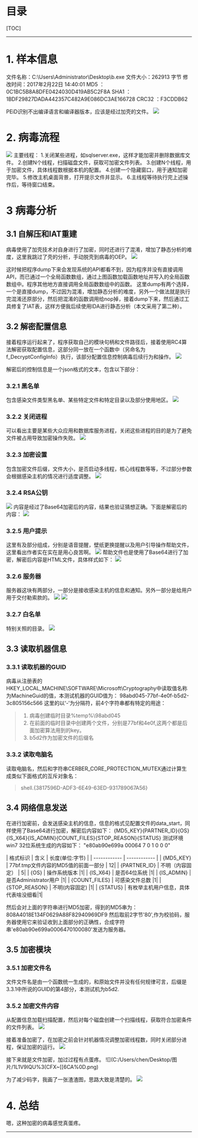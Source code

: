 # 目录
[TOC]

------------
# 1. 样本信息
文件名称：C:\Users\Administrator\Desktop\b.exe
文件大小：262913 字节
修改时间：2017年2月22日 14:40:01
MD5     ：0C1BC5B8A8DFE0424030D419AB5C2F8A
SHA1    ：1BDF29827DADA442357C482A9E086DC3AE166728
CRC32   ：F3CDDB62

PEiD识别不出编译语言和编译器版本，应该是经过加壳的文件。
![](images/1.PNG)


# 2. 病毒流程
![](images/2.png)
主要线程：
1.关闭某些进程，如sqlserver.exe，这样才能加密并删除数据库文件。
2.创建N个线程，扫描磁盘文件，获取可加密文件列表。
3.创建N个线程，用于加密文件，具体线程数根据本机的配置。
4.创建一个隐藏窗口，用于通知加密完毕。
5.修改主机桌面背景，打开提示文件并显示。
6.主线程等待执行完上述操作后，等待窗口结束。

# 3 病毒分析
## 3.1 自解压和IAT重建
病毒使用了加壳技术对自身进行了加密，同时还进行了混淆，增加了静态分析的难度，这里我跳过了壳的分析，手动脱壳到病毒的OEP。
![](images/3_11523125741265.png)

这时候把程序dump下来会发现系统的API都看不到，因为程序并没有直接调用API，而已通过一个全局函数数组，通过上图函数加载函数地址并写入的全局函数数组中。程序其他地方直接调用全局函数数组中的函数。
这里dump有两个选择，一个是直接dump，不过因为混淆，增加静态分析的难度，另外一个做法就是执行完混淆还原部分，然后把混淆的函数调用给nop掉，接着dump下来，然后通过工具修复了IAT表，这样方便我后续使用IDA进行静态分析（本文采用了第二种）。

## 3.2 解密配置信息
接着程序运行起来了，程序获取自己的模块句柄和文件路径后，接着使用RC4算法解密获取配置信息，这部分同一放在一个函数中（另命名为f_DecryptConfigInfo）执行，该部分配置信息控制病毒后续行为和操作。
![](images/3_21524063711200.png)

解密后的控制信息是一个json格式的文本，包含以下部分：

### 3.2.1 黑名单
包含感染文件类型黑名单、某些特定文件和特定目录以及部分使用地区。
![](images/3_2_1.png)

### 3.2.2 关闭进程
可以看出主要是某些大众应用和数据库服务进程，关闭这些进程的目的是为了避免文件被占用导致加密操作失败。
![](images/3_2_2.png)

### 3.2.3 加密设置
包含加密文件后缀，文件大小，是否启动多线程，核心线程数等等，不过部分参数会根据感染主机的情况进行适度调整。
![](images/3_2_4.png)

### 3.2.4 RSA公钥
![](images/3_2_5_1.png)
内容是经过了Base64加密后的内容，结果也验证猜想正确。下面是解密后的内容：
![](images/3_2_5_2.png)

### 3.2.5 用户提示
这里有及部分组成，分别是语音提醒，壁纸更换提醒以及用户引导操作帮助文件，这里看出作者实在实在是用心良苦啊。
![](images/3_2_6_1.png)
帮助文件也是使用了Base64进行了加密，解密后内容是HTML文件，具体样式如下：
![](images/3_2_6_2.png)

### 3.2.6 服务器
服务器这块有两部分，一部分是接收感染主机的信息和通知。另外一部分是给用户用于交付勒索款的。
![](images/3_2_7.png)
![](images/3_2_7_2.png)

### 3.2.7 白名单
特别关照的目录。
![](images/3_2_8.png)


## 3.3 读取机器信息
### 3.3.1 读取机器的GUID
病毒从注册表的HKEY_LOCAL_MACHINE\SOFTWARE\Microsoft\Cryptography中读取值名称为MachineGuid的值，本测试机器的GUID值为：
98abd045-77bf-4e0f-b5d2-3c805156c566
这里的以‘-’为分隔符，前4个字符串都有特定的用途：
> 1. 病毒创建临时目录%temp%\98abd045
> 2. 在前面的临时目录中创建两个文件，分别是77bf和4e0f,这两个都是后面加密算法用到的key。
> 3. b5d2作为加密文件的后缀名


### 3.3.2 读取电脑名
读取电脑名，然后和字符串CERBER_CORE_PROTECTION_MUTEX通过计算生成类似下面格式的互斥对象名：
> shell.{3817596D-ADF3-6E49-63ED-931789067A56}


## 3.4 网络信息发送
在进行加密前，会发送感染主机的信息，信息的格式见配置文件的data_start，同样使用了Base64进行加密，解密后内容如下：
{MD5_KEY}{PARTNER_ID}{OS}{IS_X64}{IS_ADMIN}{COUNT_FILES}{STOP_REASON}{STATUS}
测试环境win7 32位系统生成的内容如下：
"e80ab90e699a  00064  7  0  1  0  0  0"

| 格式标识  | 含义  | 长度(单位:字节) |
| ------------ | ------------ |
| {MD5_KEY}  |  77bf.tmp文件内容的MD5值的前面一部分 | 12|
| {PARTNER_ID}  |  不明（内容固定） | 5|
| {OS}  | 操作系统版本  |1|
| {IS_X64}  | 是否64位系统  |1|
| {IS_ADMIN}  | 是否Administrator用户  |1|
| {COUNT_FILES}  | 可感染文件总数  |1|
| {STOP_REASON}  |  不明(内容固定) |1|
| {STATUS}  | 有枚举主机用户信息，具体代表啥没细看|1|

然后会对上面的字符串进行MD5加密，得到的MD5串为：
808A4018E134F0629A88F82940969DF9
然后取前2字节'80',作为校验码，服务器使用它来验证收到上面部分的正确性，合成字符串'e80ab90e699a0006470100080'发送为服务器。


## 3.5 加密模块
### 3.5.1 加密文件名
文件文件名是由一个函数统一生成的，和原始文件并没有任何规律可言，后缀是3.3.1中所说的GUID的第4部分，本测试机为b5d2.

### 3.5.2 加密文件内容
从配置信息加载扫描配置，然后对每个磁盘创建一个扫描线程，获取符合加密条件的文件列表。
![](images/3_5_2_11524344771176.png)

接着准备加密了，在加密之前会针对机器情况调整加密线程数，同时关闭部分进程，保证加密的运行。
![](images/3_5_2_21524345159089.png)

接下来就是文件加密，加过过程有点蛋疼。
![](C:/Users/chen/Desktop/图片/1L1V9IQU%3(CFX~[[6CA%0D.png)

为了减少码字，我画了一张渣渣图，思路大致是清楚的。
![](images/_u65E0_u6807_u98981524370861326.png)


# 4. 总结
嗯，这种加密的病毒感觉真蛋疼。


------------

